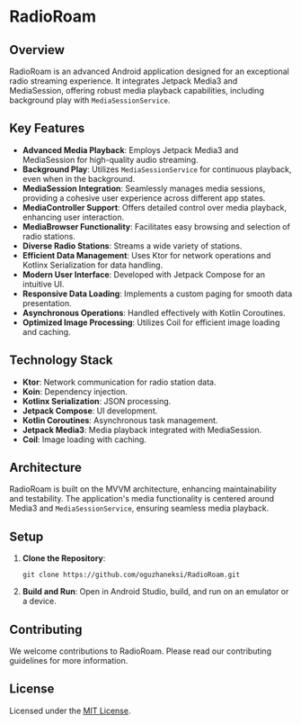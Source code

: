 # RadioRoam

## Overview

RadioRoam is an advanced Android application designed for an exceptional radio streaming experience. It integrates Jetpack Media3 and MediaSession, offering robust media playback capabilities, including background play with `MediaSessionService`.

## Key Features

- **Advanced Media Playback**: Employs Jetpack Media3 and MediaSession for high-quality audio streaming.
- **Background Play**: Utilizes `MediaSessionService` for continuous playback, even when in the background.
- **MediaSession Integration**: Seamlessly manages media sessions, providing a cohesive user experience across different app states.
- **MediaController Support**: Offers detailed control over media playback, enhancing user interaction.
- **MediaBrowser Functionality**: Facilitates easy browsing and selection of radio stations.
- **Diverse Radio Stations**: Streams a wide variety of stations.
- **Efficient Data Management**: Uses Ktor for network operations and Kotlinx Serialization for data handling.
- **Modern User Interface**: Developed with Jetpack Compose for an intuitive UI.
- **Responsive Data Loading**: Implements a custom paging for smooth data presentation.
- **Asynchronous Operations**: Handled effectively with Kotlin Coroutines.
- **Optimized Image Processing**: Utilizes Coil for efficient image loading and caching.

## Technology Stack

- **Ktor**: Network communication for radio station data.
- **Koin**: Dependency injection.
- **Kotlinx Serialization**: JSON processing.
- **Jetpack Compose**: UI development.
- **Kotlin Coroutines**: Asynchronous task management.
- **Jetpack Media3**: Media playback integrated with MediaSession.
- **Coil**: Image loading with caching.

## Architecture

RadioRoam is built on the MVVM architecture, enhancing maintainability and testability. The application's media functionality is centered around Media3 and `MediaSessionService`, ensuring seamless media playback.

## Setup

1. **Clone the Repository**:
    ```
    git clone https://github.com/oguzhaneksi/RadioRoam.git
    ```

2. **Build and Run**:
    Open in Android Studio, build, and run on an emulator or a device.

## Contributing

We welcome contributions to RadioRoam. Please read our contributing guidelines for more information.

## License

Licensed under the [MIT License](LICENSE).
